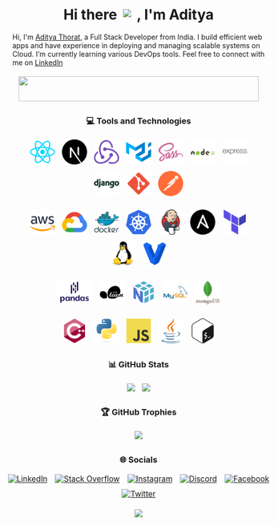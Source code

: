 <!-- ### Hi there 👋 -->

<!--
**thorataditya14/thorataditya14** is a ✨ _special_ ✨ repository because its `README.md` (this file) appears on your GitHub profile.

Here are some ideas to get you started:

- 🔭 I’m currently working on ...
- 🌱 I’m currently learning ...
- 👯 I’m looking to collaborate on ...
- 🤔 I’m looking for help with ...
- 💬 Ask me about ...
- 📫 How to reach me: ...
- 😄 Pronouns: ...
- ⚡ Fun fact: ...
-->

<style>
    img {
        margin: 5px;
        height: 50px;
    }
</style>

# <div align="center"> Hi there <img src="https://camo.githubusercontent.com/e8e7b06ecf583bc040eb60e44eb5b8e0ecc5421320a92929ce21522dbc34c891/68747470733a2f2f6d656469612e67697068792e636f6d2f6d656469612f6876524a434c467a6361737252346961377a2f67697068792e676966" height="30px"> , I'm Aditya </div>  

Hi, I'm [Aditya Thorat](https://adityathorat.tech), a Full Stack Developer from India. I build efficient web apps and have experience in deploying and managing scalable systems on Cloud. I’m currently learning various DevOps tools. Feel free to connect with me on [LinkedIn](https://www.linkedin.com/in/adityathorat/)

<div align="center">

<img align="center" height='270' width='480' src='./assets/gifs/typing.gif'/>

### 💻 Tools and Technologies

<!-- Development -->
<a href="https://reactjs.org/" target="_blank"><img src="././assets/images/skills/development/reactjs.svg" alt="React" /></a>
<a href="https://nextjs.org/" target="_blank"><img src="././assets/images/skills/development/nextjs.svg" alt="NextJS" /></a>
<a href="https://redux.js.org/" target="_blank"><img src="././assets/images/skills/development/redux.svg" alt="Redux" /></a>
<a href="https://mui.com/" target="_blank"><img src="././assets/images/skills/development/materialui.svg" alt="MaterialUI" /></a>
<a href="https://sass-lang.com/" target="_blank"><img src="././assets/images/skills/development/sass.svg" alt="Sass" /></a>
<a href="https://nodejs.org/" target="_blank"><img src="././assets/images/skills/development/nodejs.svg" alt="NodeJS" /></a>
<a href="https://expressjs.com/" target="_blank"><img src="././assets/images/skills/development/expressjs.svg" alt="ExpressJS" /></a>
<a href="https://www.djangoproject.com/" target="_blank"><img src="././assets/images/skills/development/django.svg" alt="Django" /></a>
<a href="https://git-scm.com/" target="_blank"><img src="././assets/images/skills/development/git.svg" alt="Git" /></a>
<a href="https://www.postman.com/" target="_blank"><img src="././assets/images/skills/development/postman.svg" alt="Postman" /></a>

<!-- Cloud/DevOps -->
<a href="https://aws.amazon.com/" target="_blank"><img src="././assets/images/skills/cloud/aws.svg" alt="AWS" /></a>
<a href="https://cloud.google.com/" target="_blank"><img src="././assets/images/skills/cloud/google-cloud.svg" alt="GCP" /></a>
<a href="https://www.docker.com/" target="_blank"><img src="././assets/images/skills/cloud/docker.svg" alt="Docker" /></a>
<a href="https://kubernetes.io/" target="_blank"><img src="././assets/images/skills/cloud/kubernetes.svg" alt="Kubernetes" /></a>
<a href="https://www.jenkins.io/" target="_blank"><img src="././assets/images/skills/cloud/jenkins.svg" alt="Jenkins" /></a>
<a href="https://www.ansible.com/" target="_blank"><img src="././assets/images/skills/cloud/ansible.svg" alt="Ansible" /></a>
<a href="https://www.terraform.io/" target="_blank"><img src="././assets/images/skills/cloud/terraform.svg" alt="Terraform" /></a>
<a href="https://www.linux.org/" target="_blank"><img src="././assets/images/skills/cloud/linux.svg" alt="Linux" /></a>
<a href="https://www.vagrantup.com/" target="_blank"><img src="././assets/images/skills/cloud/vagrant.svg" alt="Vagrant" /></a>

<!-- Machine Learning -->
<!-- Databases -->
<a href="https://pandas.pydata.org/" target="_blank"><img src="././assets/images/skills/machine-learning/pandas.svg" alt="Pandas" /></a>
<a href="https://scikit-learn.org/stable/" target="_blank"><img src="././assets/images/skills/machine-learning/scikit-learn.svg" alt="Scikit Learn" /></a>
<a href="https://numpy.org/" target="_blank"><img src="././assets/images/skills/machine-learning/numpy.svg" alt="NumPy" /></a>
<a href="https://www.mysql.com/" target="_blank"><img src="././assets/images/skills/databases/mysql.svg" alt="MySQL" /></a>
<a href="https://www.mongodb.com/" target="_blank"><img src="././assets/images/skills/databases/mongodb.svg" alt="MongoDB" /></a>

<!-- Languages -->
<a href="https://isocpp.org/" target="_blank"><img src="././assets/images/skills/programming-languages/cpp.svg" alt="CPP" /></a>
<a href="https://www.python.org/" target="_blank"><img src="././assets/images/skills/programming-languages/python.svg" alt="Python" /></a>
<a href="https://developer.mozilla.org/en-US/docs/Web/JavaScript/" target="_blank"><img src="././assets/images/skills/programming-languages/javascript.svg" alt="JavaScript" /></a>
<a href="https://www.java.com/" target="_blank"><img src="././assets/images/skills/programming-languages/java.svg" alt="Java" /></a>
<a href="https://www.gnu.org/software/bash/" target="_blank"><img src="././assets/images/skills/cloud/bash.svg" alt="Bash" /></a>

### 📊 GitHub Stats

![](https://github-readme-stats.vercel.app/api?username=thorataditya14&theme=default&hide_border=true&include_all_commits=true&count_private=true)
![](https://github-readme-stats.vercel.app/api/top-langs/?username=thorataditya14&theme=default&hide_border=true&include_all_commits=true&count_private=true&layout=compact)
<!-- ![](https://github-readme-streak-stats.herokuapp.com/?user=thorataditya14&theme=default&hide_border=true) -->

### 🏆 GitHub Trophies

![](https://github-profile-trophy.vercel.app/?username=thorataditya14&theme=discord&no-frame=false&no-bg=true&margin-w=4)

### 🌐 Socials

<div align="center" style="transform: scale(1.1)">

[![LinkedIn](https://img.shields.io/badge/LinkedIn-%230077B5.svg?logo=linkedin&logoColor=white)](https://linkedin.com/in/adityathorat)
[![Stack Overflow](https://img.shields.io/badge/-Stackoverflow-FE7A16?logo=stack-overflow&logoColor=white)](https://stackoverflow.com/users/16890496)
[![Instagram](https://img.shields.io/badge/Instagram-%23E4405F.svg?logo=Instagram&logoColor=white)](https://instagram.com/thorataditya14)
[![Discord](https://img.shields.io/badge/Discord-%237289DA.svg?logo=discord&logoColor=white)](https://discord.gg/adityat1704#2010)
[![Facebook](https://img.shields.io/badge/Facebook-%231877F2.svg?logo=Facebook&logoColor=white)](https://facebook.com/thorataditya14)
[![Twitter](https://img.shields.io/badge/Twitter-%231DA1F2.svg?logo=Twitter&logoColor=white)](https://twitter.com/thorataditya14)

</div>  
    <img src="https://komarev.com/ghpvc/?username=rishavanand&&style=flat-square" height="20px"/>
</div>  
